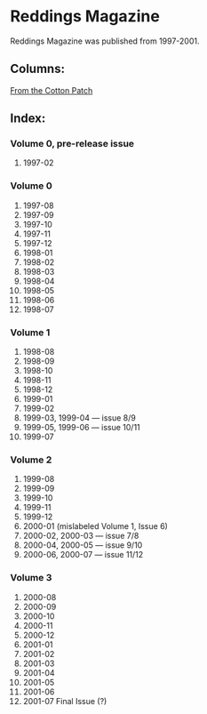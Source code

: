 # Reddings Magazine

Reddings Magazine was published from 1997-2001.

## Columns:
[From the Cotton Patch](cotton-patch)

## Index:

### Volume 0, pre-release issue
1. 1997-02

### Volume 0
1. 1997-08
2. 1997-09
3. 1997-10
4. 1997-11
5. 1997-12
6. 1998-01
7. 1998-02
8. 1998-03
9. 1998-04
10. 1998-05
11. 1998-06
12. 1998-07

### Volume 1
1. 1998-08
2. 1998-09
3. 1998-10
4. 1998-11
5. 1998-12
6. 1999-01
7. 1999-02
8. 1999-03, 1999-04 — issue 8/9
10. 1999-05, 1999-06 — issue 10/11
12. 1999-07

### Volume 2
1. 1999-08
2. 1999-09
3. 1999-10
4. 1999-11
5. 1999-12
6. 2000-01 (mislabeled Volume 1, Issue 6)
1. 2000-02, 2000-03 — issue 7/8
1. 2000-04, 2000-05 — issue 9/10
1. 2000-06, 2000-07 — issue 11/12

### Volume 3
1. 2000-08
1. 2000-09
1. 2000-10
1. 2000-11
1. 2000-12
1. 2001-01
1. 2001-02
1. 2001-03
1. 2001-04
1. 2001-05
1. 2001-06
1. 2001-07 Final Issue (?)
